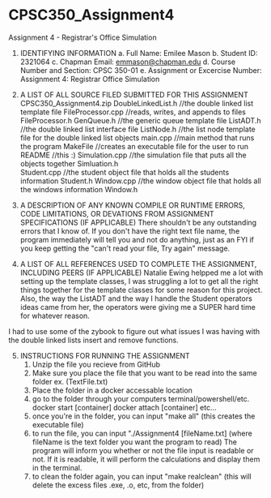 # CPSC350_Assignment4
Assignment 4 - Registrar's Office Simulation

1. IDENTIFYING INFORMATION
a. Full Name: Emilee Mason
b. Student ID: 2321064
c. Chapman Email: emmason@chapman.edu
d. Course Number and Section: CPSC 350-01
e. Assignment or Excercise Number: Assignment 4: Registrar Office Simulation 

2. A LIST OF ALL SOURCE FILED SUBMITTED FOR THIS ASSIGNMENT
CPSC350_Assignment4.zip
	DoubleLinkedList.h	//the double linked list template file
	FileProcessor.cpp	//reads, writes, and appends to files
	FileProcessor.h
	GenQueue.h		//the generic queue template file
	ListADT.h		//the double linked list interface file
	ListNode.h		//the list node template file for the double linked list objects
	main.cpp		//main method that runs the program
	MakeFile		//creates an executable file for the user to run
	README			//this :)
	Simulation.cpp		//the simulation file that puts all the objects together
	Simluation.h		
	Student.cpp		//the student object file that holds all the students information
	Student.h
	Window.cpp		//the window object file that holds all the windows information
	Window.h
	


3. A DESCRIPTION OF ANY KNOWN COMPILE OR RUNTIME ERRORS, CODE LIMITATIONS, OR DEVATIONS FROM ASSIGNMENT SPECIFICATIONS (IF APPLICABLE)
There shouldn't be any outstanding errors that I know of. If you don't have the right text file name, the program
immediately will tell you and not do anything, just as an FYI if you keep getting the "can't read your file, Try
again" message. 

4. A LIST OF ALL REFERENCES USED TO COMPLETE THE ASSIGNMENT, INCLUDING PEERS (IF APPLICABLE)
Natalie Ewing helpped me a lot with setting up the template classes, I was struggling a 
lot to get all the right things together for the template classes for some reason for 
this project. Also, the way the ListADT and the way I handle the Student operators ideas
came from her, the operators were giving me a SUPER hard time for whatever reason. 

I had to use some of the zybook to figure out what issues I was having with the double
linked lists insert and remove functions.


5. INSTRUCTIONS FOR RUNNING THE ASSIGNMENT
	1) Unzip the file you recieve from GitHub
	2) Make sure you place the file that you want to be read into the same folder
		ex. (TextFile.txt)
	3) Place the folder in a docker accessable location
	4) go to the folder through your computers terminal/powershell/etc.
		docker start [container]
		docker attach [container] etc...
	5) once you're in the folder, you can input
		"make all" (this creates the executable file)
	6) to run the file, you can input 
		"./Assignment4 [fileName.txt] (where fileName is the text folder you want the program to read)
		The program will inform you whether or not the file input is readable or not. 
		If it is readable, it will perform the calculations and display them in the terminal.
	7) to clean the folder again, you can input 
		"make realclean" (this will delete the excess files .exe, .o, etc, from the folder)
